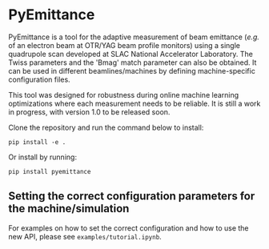 # PyEmittance

PyEmittance is a tool for the adaptive measurement of beam emittance (*e.g.* of an electron beam at OTR/YAG beam profile monitors) using a single quadrupole scan developed at SLAC National Accelerator Laboratory. The Twiss parameters and the 'Bmag' match parameter can also be obtained. It can be used in different beamlines/machines by defining machine-specific configuration files. 

This tool was designed for robustness during online machine learning optimizations where each measurement needs to be reliable. It is still a work in progress, with version 1.0 to be released soon.


Clone the repository and run the command below to install: 

    pip install -e .

Or install by running:
    
    pip install pyemittance
    
## Setting the correct configuration parameters for the machine/simulation

For examples on how to set the correct configuration and how to use the new API, please see `examples/tutorial.ipynb`.
